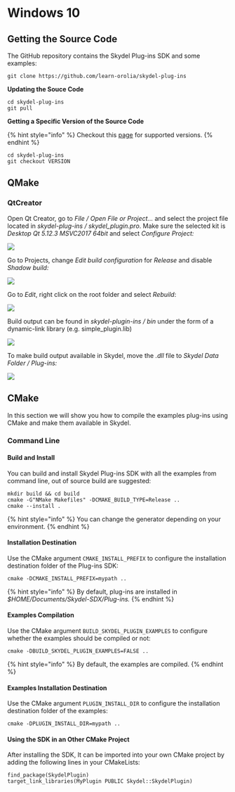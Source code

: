 # Windows 10

## **Getting the Source Code**

The GitHub repository contains the Skydel Plug-ins SDK and some examples:

```
git clone https://github.com/learn-orolia/skydel-plug-ins
```

**Updating the Souce Code**

```
cd skydel-plug-ins
git pull
```

**Getting a Specific Version of the Source Code**

{% hint style="info" %}
Checkout this [page](https://github.com/learn-orolia/skydel-plug-ins/releases) for supported versions.
{% endhint %}

```
cd skydel-plug-ins
git checkout VERSION
```

## **QMake**

### **QtCreator**

Open Qt Creator, go to _File / Open File or Project..._ and select the project file located in _skydel-plug-ins / skydel\_plugin.pro_. Make sure the selected kit is _Desktop Qt 5.12.3 MSVC2017 64bit_ and select _Configure Project:_

![](../.gitbook/assets/win\_compile\_1.png)

Go to Projects, change _Edit build configuration_ for _Release_ and disable _Shadow build:_

![](../.gitbook/assets/win\_compile\_2.png)

Go to _Edit_, right click on the root folder and select _Rebuild_:

![](../.gitbook/assets/win\_compile\_3.png)

Build output can be found in _skydel-plugin-ins / bin_ under the form of a dynamic-link library (e.g. simple\_plugin.lib)

![](../.gitbook/assets/win\_compile\_4.png)

To make build output available in Skydel, move the _.dll_ file to _Skydel Data Folder / Plug-ins:_

![](../.gitbook/assets/win\_compile\_5.png)

## CMake

In this section we will show you how to compile the examples plug-ins using CMake and make them available in Skydel.

### Command Line

#### Build and Install

You can build and install Skydel Plug-ins SDK with all the examples from command line, out of source build are suggested:

```
mkdir build && cd build
cmake -G"NMake Makefiles" -DCMAKE_BUILD_TYPE=Release ..
cmake --install .
```

{% hint style="info" %}
You can change the generator depending on your environment.
{% endhint %}

#### Installation Destination

Use the CMake argument `CMAKE_INSTALL_PREFIX` to configure the installation destination folder of the Plug-ins SDK:

```
cmake -DCMAKE_INSTALL_PREFIX=mypath ..
```

{% hint style="info" %}
By default, plug-ins are installed in _$HOME/Documents/Skydel-SDX/Plug-ins._
{% endhint %}

#### Examples Compilation

Use the CMake argument `BUILD_SKYDEL_PLUGIN_EXAMPLES` to configure whether the examples should be compiled or not:

```
cmake -DBUILD_SKYDEL_PLUGIN_EXAMPLES=FALSE ..
```

{% hint style="info" %}
By default, the examples are compiled.
{% endhint %}

#### Examples Installation Destination

Use the CMake argument `PLUGIN_INSTALL_DIR` to configure the installation destination folder of the examples:

```
cmake -DPLUGIN_INSTALL_DIR=mypath ..
```

#### Using the SDK in an Other CMake Project

After installing the SDK, It can be imported into your own CMake project by adding the following lines in your CMakeLists:

```
find_package(SkydelPlugin)
target_link_libraries(MyPlugin PUBLIC Skydel::SkydelPlugin)
```
